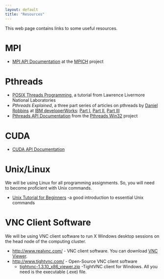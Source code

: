 ```yaml
---
layout: default
title: "Resources"
---
```


This web page contains links to some useful resources.

MPI
===

-   [MPI API Documentation](https://www.mpich.org/static/docs/latest/www3/index.htm) at the [MPICH](https://www.mpich.org/) project

Pthreads
========

-   [POSIX Threads Programming](https://computing.llnl.gov/tutorials/pthreads/), a tutorial from Lawrence Livermore National Laboratories
-   *Pthreads Explained*, a three part series of articles on pthreads by [Daniel Robbins](http://blog.funtoo.org/) at [IBM developerWorks](http://www.ibm.com/developerworks/): [Part I](http://www.ibm.com/developerworks/linux/library/l-posix1.html), [Part II](http://www.ibm.com/developerworks/linux/library/l-posix2/), [Part III](http://www.ibm.com/developerworks/linux/library/l-posix3/)
-   [Pthreads API Documentation](http://sourceware.org/pthreads-win32/manual/index.html) from the [Pthreads Win32](http://sourceware.org/pthreads-win32/) project

CUDA
====

-   [CUDA API Documentation](http://developer.download.nvidia.com/compute/cuda/2_3/toolkit/docs/online/group__CUDART.html)

Unix/Linux
==========

We will be using Linux for all programming assignments. So, you will need to become proficient with Unix commands.

-   [Unix Tutorial for Beginners](http://www.ee.surrey.ac.uk/Teaching/Unix/index.html) -a good introduction to essential Unix commands

VNC Client Software
===================

We will be using VNC client software to run X Windows desktop sessions on the head node of the computing cluster.

-   <http://www.realvnc.com/> - VNC client software. You can download [VNC Viewer](https://www.realvnc.com/download/viewer/).
-   <http://www.tightvnc.com/> - Open-Source VNC client software
    -   [tightvnc-1.3.10\_x86\_viewer.zip](resources/tightvnc-1.3.10_x86_viewer.zip) -TightVNC client for Windows. All you need is the executable (.exe) file.

